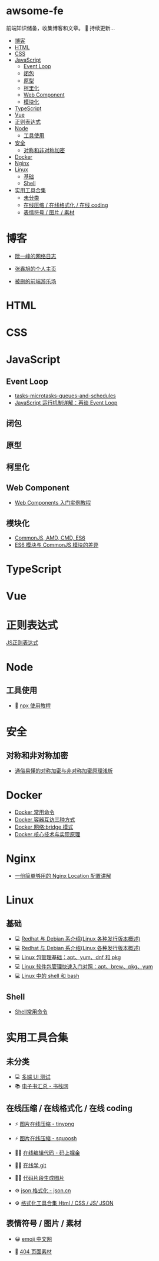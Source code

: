  <h1>awsome-fe</h1>

前端知识储备，收集博客和文章。 🚀 持续更新...

- [博客](#博客)
- [HTML](#html)
- [CSS](#css)
- [JavaScript](#javascript)
  - [Event Loop](#event-loop)
  - [闭包](#闭包)
  - [原型](#原型)
  - [柯里化](#柯里化)
  - [Web Component](#web-component)
  - [模块化](#模块化)
- [TypeScript](#typescript)
- [Vue](#vue)
- [正则表达式](#正则表达式)
- [Node](#node)
  - [工具使用](#工具使用)
- [安全](#安全)
  - [对称和非对称加密](#对称和非对称加密)
- [Docker](#docker)
- [Nginx](#nginx)
- [Linux](#linux)
  - [基础](#基础)
  - [Shell](#shell)
- [实用工具合集](#实用工具合集)
  - [未分类](#未分类)
  - [在线压缩 / 在线格式化 / 在线 coding](#在线压缩--在线格式化--在线-coding)
  - [表情符号 / 图片 / 素材](#表情符号--图片--素材)

# 博客

- [阮一峰的网络日志](https://www.ruanyifeng.com/blog/javascript/)

- [张鑫旭的个人主页](https://www.zhangxinxu.com/)

- [被删的前端游乐场](https://godbasin.github.io/front-end-playground/)

# HTML

# CSS

# JavaScript

## Event Loop

- [tasks-microtasks-queues-and-schedules](https://jakearchibald.com/2015/tasks-microtasks-queues-and-schedules/)
- [JavaScript 运行机制详解：再谈 Event Loop](https://www.ruanyifeng.com/blog/2014/10/event-loop.html)

## 闭包

## 原型

## 柯里化

## Web Component

- [Web Components 入门实例教程](https://www.ruanyifeng.com/blog/2019/08/web_components.html)

## 模块化

- [CommonJS, AMD, CMD, ES6](https://juejin.cn/post/6844903576309858318)
- [ES6 模块与 CommonJS 模块的差异](https://wangdoc.com/es6/module-loader#es6-%E6%A8%A1%E5%9D%97%E4%B8%8E-commonjs-%E6%A8%A1%E5%9D%97%E7%9A%84%E5%B7%AE%E5%BC%82)

# TypeScript

# Vue

# 正则表达式
[JS正则表达式](mds/正则/JS正则表达式.md)

# Node

## 工具使用

- 📙 [npx 使用教程](https://www.ruanyifeng.com/blog/2019/02/npx.html)

# 安全

## 对称和非对称加密

- [通俗易懂的对称加密与非对称加密原理浅析](https://juejin.cn/post/6964558725839339533)

# Docker

- [Docker 常用命令](mds/docker/Docker%E5%B8%B8%E7%94%A8%E5%91%BD%E4%BB%A4.md)
- [Docker 容器互访三种方式](https://www.cnblogs.com/shenh/p/9714547.html)
- [Docker 网络:bridge 模式](https://www.cnblogs.com/freeaihub/p/13206077.html)
- [Docker 核心技术与实现原理](https://draveness.me/docker/)

# Nginx

- [一份简单够用的 Nginx Location 配置讲解](https://github.com/mqyqingfeng/Blog/issues/242)

# Linux

## 基础

- 💻 [Redhat 与 Debian 系介绍(Linux 各种发行版本概述)](https://blog.csdn.net/ithomer/article/details/9729933)
- 💻 [Redhat 与 Debian 系介绍(Linux 各种发行版本概述)](https://blog.csdn.net/ithomer/article/details/9729933)
- 💻 [Linux 包管理基础：apt、yum、dnf 和 pkg](https://linux.cn/article-8782-1.html)
- 💻 [Linux 软件包管理快速入门对照：apt、brew、pkg、yum](https://blog.csdn.net/netgc/article/details/118418402)
- 💻 [Linux 中的 shell 和 bash](https://www.cnblogs.com/csnd/p/11807739.html)

## Shell
- [Shell常用命令](mds/linux/Shell常用命令.md)

# 实用工具合集

## 未分类

- 💻️ [多端 UI 测试](https://responsively.app/)
- 📚 [电子书汇总 - 书栈网](https://www.bookstack.cn/explore?cid=18&tab=popular)

## 在线压缩 / 在线格式化 / 在线 coding

- ⚡️ [图片在线压缩 - tinypng](https://tinypng.com/)

- ⚡️ [图片在线压缩 - squoosh](https://squoosh.app/)

- 👨‍💻 [在线编辑代码 - 码上掘金](https://code.juejin.cn/)
- 👨‍💻 [在线学 git](https://learngitbranching.js.org/?locale=zh_CN)

- 👨‍💻 [代码片段生成图片](https://carbon.now.sh/)

- ⚙️ [json 格式化 - json.cn](https://www.json.cn/)

- ⚙️ [格式化工具合集 Html / CSS / JS/ JSON ](https://smalldev.tools/)

## 表情符号 / 图片 / 素材

- 😀 [emoji 中文网](https://www.emojiall.com/zh-hans)

- 🤪 [404 页面素材](https://error404.fun/)
